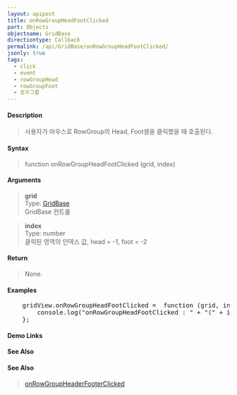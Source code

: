 ```yaml
---
layout: apipost
title: onRowGroupHeadFootClicked
part: Objects
objectname: GridBase
directiontype: Callback
permalink: /api/GridBase/onRowGroupHeadFootClicked/
jsonly: true
tags:
  - click
  - event
  - rowGroupHead
  - rowGroupFoot
  - 로우그룹
---
```



#### Description

> 사용자가 마우스로 RowGroup의 Head, Foot셀을 클릭했을 때 호출된다.  

#### Syntax

> function onRowGroupHeadFootClicked (grid, index)  

#### Arguments

> **grid**  
> Type: [GridBase](/api/GridBase/)  
> GridBase 컨트롤  

> **index**  
> Type: number  
> 클릭된 영역의 인덱스 값, head = -1, foot = -2

#### Return

> None.  

#### Examples 

<pre class="prettyprint">
    gridView.onRowGroupHeadFootClicked =  function (grid, index) {
        console.log("onRowGroupHeadFootClicked : " + "(" + index + ")")
    };
</pre>

#### Demo Links
#### See Also

#### See Also
> [onRowGroupHeaderFooterClicked](/api/GridBase/onRowGroupHeaderFooterClicked)